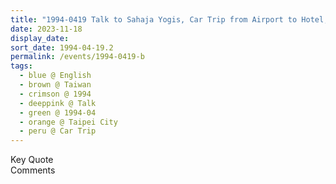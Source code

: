 ```yaml
---
title: "1994-0419 Talk to Sahaja Yogis, Car Trip from Airport to Hotel, Taipei City, Taiwan"
date: 2023-11-18
display_date: 
sort_date: 1994-04-19.2
permalink: /events/1994-0419-b
tags:
  - blue @ English
  - brown @ Taiwan
  - crimson @ 1994
  - deeppink @ Talk
  - green @ 1994-04
  - orange @ Taipei City
  - peru @ Car Trip
---
```


<wave-list>
  <list-title color="green" width="75">Key Quote</list-title>
  <list-item color="BlanchedAlmond"  width="200"></list-item>
  <list-item color="Lavender"></list-item>
  <list-item color="BlanchedAlmond"></list-item>
</wave-list>

<br>

<wave-list>
  <list-title color="green" width="75">Comments</list-title>
  <list-item color="BlanchedAlmond"  width="200"></list-item>
  <list-item color="Lavender"></list-item>
  <list-item color="BlanchedAlmond"></list-item>
</wave-list>